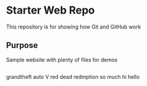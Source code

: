 # Starter Web Repo

This repository is for showing how Git and GitHub work

## Purpose

Sample website with plenty of files for demos

##
grandtheft auto V
red dead redmption
so much
hi hello 